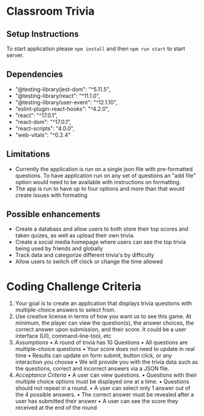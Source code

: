 # Classroom Trivia

## Setup Instructions

To start application please ```npm install``` and then ```npm run start``` to start server.

## Dependencies 
- "@testing-library/jest-dom": "^5.11.5",
- "@testing-library/react": "^11.1.0",
- "@testing-library/user-event": "^12.1.10",
- "eslint-plugin-react-hooks": "^4.2.0",
- "react": "^17.0.1",
- "react-dom": "^17.0.1",
- "react-scripts": "4.0.0",
- "web-vitals": "^0.2.4"

## Limitations

- Currently the application is run on a single json file with pre-formatted questions. To have application run on any set of questions an "add file" option would need to be available with instructions on formatting. 
- The app is run to have up to four options and more than that would create issues with formating.  

## Possible enhancements
- Create a databass and allow users to both store their top scores and taken quizes, as well as upload their own trivia.
- Create a social media homepage where users can see the top trivia being used by friends and globally
- Track data and categorize different trivia's by difficulty
- Allow users to switch off clock or change the time allowed


# Coding Challenge Criteria

1.  Your goal is to create an application that displays trivia questions with multiple-choice answers to select
from.
2. Use creative license in terms of how you want us to see this game. At minimum, the player can view the
question(s), the answer choices, the correct answer upon submission, and their score. It could be a user
interface (UI), command-line-tool, etc
3. *Assumptions* 
• A round of trivia has 10 Questions
• All questions are multiple-choice questions
• Your score does not need to update in real time
• Results can update on form submit, button click, or any interaction you choose
• We will provide you with the trivia data such as the questions, correct and incorrect answers via a
JSON file.
4. *Acceptance Criteria*
• A user can view questions.
• Questions with their multiple choice options must be displayed one at a time.
• Questions should not repeat in a round.
• A user can select only 1 answer out of the 4 possible answers.
• The correct answer must be revealed after a user has submitted their answer
• A user can see the score they received at the end of the round